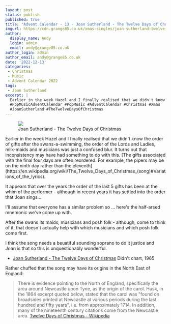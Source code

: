 ```yaml
---
layout: post
status: publish
published: true
title: "Advent Calendar - 13 - Joan Sutherland - The Twelve Days of Christmas"
imgurl: https://cdn.grange85.co.uk/xmas-singles/joan-sutherland-twelve-days-disc.jpg 
author:
  display_name: Andy
  login: admin
  email: andy@grange85.co.uk
author_login: admin
author_email: andy@grange85.co.uk
date: '2022-12-13'
categories:
 - Christmas
 - Music
 - Advent Calendar 2022
tags:
 - Joan Sutherland
excerpt: |
  Earlier in the week Hazel and I finally realised that we didn't know the order of gifts after the swans-a-swimming, the order of the Lords and Ladies, mild-maids and musicians was just a confused blur.
  #PopMusicAdventCalendar #PopMusic #AdventCalendar #Christmas #Xmas
  #JoanSutherland #TheTwelveDaysOfChristmas 
---
```

<figure class="aligncenter"><img src="https://cdn.grange85.co.uk/xmas-singles/joan-sutherland-twelve-days-disc.jpg" class="img-responsive" /><figcaption>Joan Sutherland - The Twelve Days of Christmas</figcaption></figure>
Earlier in the week Hazel and I finally realised that we didn't know the order of gifts after the swans-a-swimming, the order of the Lords and Ladies, milk-maids and musicians was just a confused blur. It turns out that inconsistency may have had something to do with this. [The gifts associated with the final four days are often reordered. For example, the pipers may be on the ninth day rather than the eleventh](https://en.wikipedia.org/wiki/The_Twelve_Days_of_Christmas_(song)#Variations_of_the_lyrics).

It appears that over the years the order of the last 5 gifts has been at the whim of the performer - although in recent years it has settled into the order that Joan sings...

I'll assume that everyone has a similar problem so ... here's the half-arsed mnemonic we've come up with.

After the swans its maids, musicians and posh folk - although, come to think of it, that doesn't actually help with which musicians and which posh folk come first.

I think the song needs a beuatiful sounding soprano to do it justice and Joan is that so this is unquestionably wonderful.

 - [Joan Sutherland - The Twelve Days of Christmas](https://www.youtube.com/watch?v=OTFDX1-rXcg) Didn't chart, 1965

Rather chuffed that the song may have its origins in the North East of England: 

> There is evidence pointing to the North of England, specifically the area around Newcastle upon Tyne, as the origin of the carol. Husk, in the 1864 excerpt quoted below, stated that the carol was "found on broadsides printed at Newcastle at various periods during the last hundred and fifty years", i.e. from approximately 1714. In addition, many of the nineteenth century citations come from the Newcastle area.
[Twelve Days of Christmas - Wikipedia](https://en.wikipedia.org/wiki/The_Twelve_Days_of_Christmas_(song)#Origins)
